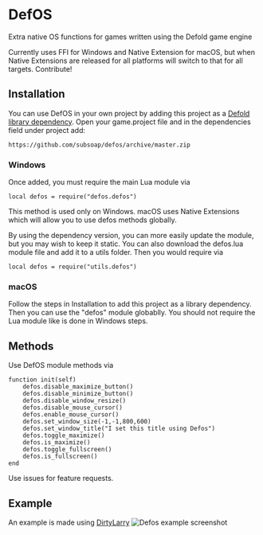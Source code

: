 # DefOS
Extra native OS functions for games written using the Defold game engine

Currently uses FFI for Windows and Native Extension for macOS, but when Native Extensions are released for all platforms will switch to that for all targets. Contribute!

## Installation
You can use DefOS in your own project by adding this project as a [Defold library dependency](http://www.defold.com/manuals/libraries/). Open your game.project file and in the dependencies field under project add:

	https://github.com/subsoap/defos/archive/master.zip
### Windows
Once added, you must require the main Lua module via
```
local defos = require("defos.defos")
```
This method is used only on Windows. macOS uses Native Extensions which will allow you to use defos methods globally.

By using the dependency version, you can more easily update the module, but you may wish to keep it static. You can also download the defos.lua module file and add it to a utils folder. Then you would require via

```
local defos = require("utils.defos")
```

### macOS
Follow the steps in Installation to add this project as a library dependency. Then you can use the "defos" module globablly. You should not require the Lua module like is done in Windows steps.

## Methods

Use DefOS module methods via

```
function init(self)
	defos.disable_maximize_button()
	defos.disable_minimize_button()
	defos.disable_window_resize()
	defos.disable_mouse_cursor()
	defos.enable_mouse_cursor()
	defos.set_window_size(-1,-1,800,600)
	defos.set_window_title("I set this title using Defos")
	defos.toggle_maximize()
	defos.is_maximize()
	defos.toggle_fullscreen()
	defos.is_fullscreen()
end
```
Use issues for feature requests.

## Example
An example is made using [DirtyLarry](https://github.com/andsve/dirtylarry)
![Defos example screenshot](https://cdn.rawgit.com/AGulev/defos/a4ab754a/docs/example_screenshot.png)

